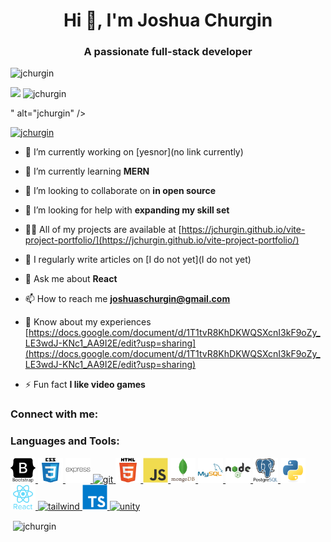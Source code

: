 <h1 align="center">Hi 👋, I'm Joshua Churgin</h1>
<h3 align="center">A passionate full-stack developer</h3>

<p align="left"> <img src="https://komarev.com/ghpvc/?username=jchurgin&label=Profile%20views&color=0e75b6&style=flat" alt="jchurgin" /> </p>
<p align="left"> <img src="<p align="left"> <img src="https://komarev.com/ghpvc/?username=jchurgin&label=Profile%20views&color=0e75b6&style=flat" alt="jchurgin" /> </p>" alt="jchurgin" /> </p>

<p align="left"> <a href="https://github.com/ryo-ma/github-profile-trophy"><img src="https://github-profile-trophy.vercel.app/?username=jchurgin" alt="jchurgin" /></a> </p>

- 🔭 I’m currently working on [yesnor](no link currently)

- 🌱 I’m currently learning **MERN**

- 👯 I’m looking to collaborate on **in open source**

- 🤝 I’m looking for help with **expanding my skill set**

- 👨‍💻 All of my projects are available at [https://jchurgin.github.io/vite-project-portfolio/](https://jchurgin.github.io/vite-project-portfolio/)

- 📝 I regularly write articles on [I do not yet](I do not yet)

- 💬 Ask me about **React**

- 📫 How to reach me **joshuaschurgin@gmail.com**

- 📄 Know about my experiences [https://docs.google.com/document/d/1T1tvR8KhDKWQSXcnI3kF9oZy_LE3wdJ-KNc1_AA9I2E/edit?usp=sharing](https://docs.google.com/document/d/1T1tvR8KhDKWQSXcnI3kF9oZy_LE3wdJ-KNc1_AA9I2E/edit?usp=sharing)

- ⚡ Fun fact **I like video games**

<h3 align="left">Connect with me:</h3>
<p align="left">
</p>

<h3 align="left">Languages and Tools:</h3>
<p align="left"> <a href="https://getbootstrap.com" target="_blank" rel="noreferrer"> <img src="https://raw.githubusercontent.com/devicons/devicon/master/icons/bootstrap/bootstrap-plain-wordmark.svg" alt="bootstrap" width="40" height="40"/> </a> <a href="https://www.w3schools.com/css/" target="_blank" rel="noreferrer"> <img src="https://raw.githubusercontent.com/devicons/devicon/master/icons/css3/css3-original-wordmark.svg" alt="css3" width="40" height="40"/> </a> <a href="https://expressjs.com" target="_blank" rel="noreferrer"> <img src="https://raw.githubusercontent.com/devicons/devicon/master/icons/express/express-original-wordmark.svg" alt="express" width="40" height="40"/> </a> <a href="https://git-scm.com/" target="_blank" rel="noreferrer"> <img src="https://www.vectorlogo.zone/logos/git-scm/git-scm-icon.svg" alt="git" width="40" height="40"/> </a> <a href="https://www.w3.org/html/" target="_blank" rel="noreferrer"> <img src="https://raw.githubusercontent.com/devicons/devicon/master/icons/html5/html5-original-wordmark.svg" alt="html5" width="40" height="40"/> </a> <a href="https://developer.mozilla.org/en-US/docs/Web/JavaScript" target="_blank" rel="noreferrer"> <img src="https://raw.githubusercontent.com/devicons/devicon/master/icons/javascript/javascript-original.svg" alt="javascript" width="40" height="40"/> </a> <a href="https://www.mongodb.com/" target="_blank" rel="noreferrer"> <img src="https://raw.githubusercontent.com/devicons/devicon/master/icons/mongodb/mongodb-original-wordmark.svg" alt="mongodb" width="40" height="40"/> </a> <a href="https://www.mysql.com/" target="_blank" rel="noreferrer"> <img src="https://raw.githubusercontent.com/devicons/devicon/master/icons/mysql/mysql-original-wordmark.svg" alt="mysql" width="40" height="40"/> </a> <a href="https://nodejs.org" target="_blank" rel="noreferrer"> <img src="https://raw.githubusercontent.com/devicons/devicon/master/icons/nodejs/nodejs-original-wordmark.svg" alt="nodejs" width="40" height="40"/> </a> <a href="https://www.postgresql.org" target="_blank" rel="noreferrer"> <img src="https://raw.githubusercontent.com/devicons/devicon/master/icons/postgresql/postgresql-original-wordmark.svg" alt="postgresql" width="40" height="40"/> </a> <a href="https://www.python.org" target="_blank" rel="noreferrer"> <img src="https://raw.githubusercontent.com/devicons/devicon/master/icons/python/python-original.svg" alt="python" width="40" height="40"/> </a> <a href="https://reactjs.org/" target="_blank" rel="noreferrer"> <img src="https://raw.githubusercontent.com/devicons/devicon/master/icons/react/react-original-wordmark.svg" alt="react" width="40" height="40"/> </a> <a href="https://tailwindcss.com/" target="_blank" rel="noreferrer"> <img src="https://www.vectorlogo.zone/logos/tailwindcss/tailwindcss-icon.svg" alt="tailwind" width="40" height="40"/> </a> <a href="https://www.typescriptlang.org/" target="_blank" rel="noreferrer"> <img src="https://raw.githubusercontent.com/devicons/devicon/master/icons/typescript/typescript-original.svg" alt="typescript" width="40" height="40"/> </a> <a href="https://unity.com/" target="_blank" rel="noreferrer"> <img src="https://www.vectorlogo.zone/logos/unity3d/unity3d-icon.svg" alt="unity" width="40" height="40"/> </a> </p>

<p>&nbsp;<img align="center" src="https://github-readme-stats.vercel.app/api?username=jchurgin&show_icons=true&locale=en" alt="jchurgin" /></p>

